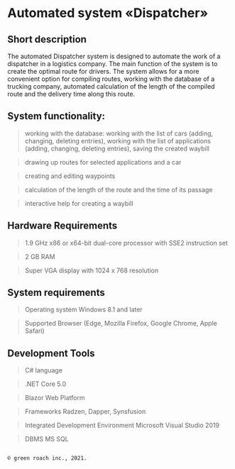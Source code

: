 # Automated system «Dispatcher»

## Short description

The automated Dispatcher system is designed to automate the work of a dispatcher in a logistics company. The main function of the system is to create the optimal route for drivers. The system allows for a more convenient option for compiling routes, working with the database of a trucking company, automated calculation of the length of the compiled route and the delivery time along this route.

## System functionality:

> working with the database: working with the list of cars (adding, changing, deleting entries), working with the list of applications (adding, changing, deleting entries), saving the created waybill

> drawing up routes for selected applications and a car

> creating and editing waypoints

> calculation of the length of the route and the time of its passage

> interactive help for creating a waybill

## Hardware Requirements

> 1.9 GHz x86 or x64-bit dual-core processor with SSE2 instruction set

> 2 GB RAM

> Super VGA display with 1024 x 768 resolution

## System requirements

> Operating system Windows 8.1 and later

> Supported Browser (Edge, Mozilla Firefox, Google Chrome, Apple Safari)

## Development Tools

> C# language

> .NET Core 5.0

> Blazor Web Platform

> Frameworks Radzen, Dapper, Synsfusion

> Integrated Development Environment Microsoft Visual Studio 2019

> DBMS MS SQL

                                                                                  © green roach inc., 2021.
